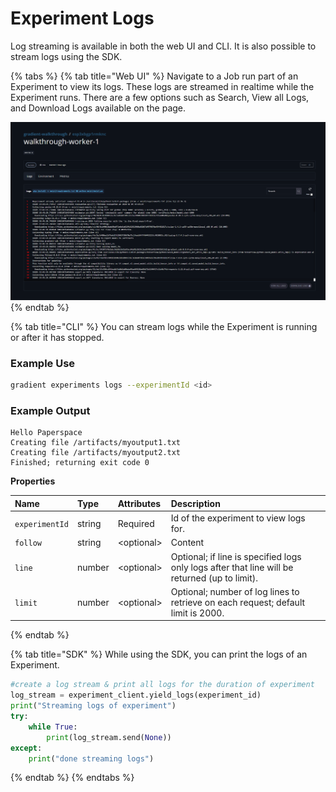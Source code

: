 # Experiment Logs

Log streaming is available in both the web UI and CLI.  It is also possible to stream logs using the SDK.  

{% tabs %}
{% tab title="Web UI" %}
Navigate to a Job run part of an Experiment to view its logs.  These logs are streamed in realtime while the Experiment runs.  There are a few options such as Search, View all Logs, and Download Logs available on the page.  

![](../../.gitbook/assets/image%20%2831%29.png)
{% endtab %}

{% tab title="CLI" %}
You can stream logs while the Experiment is running or after it has stopped.‌

### Example Use

```bash
gradient experiments logs --experimentId <id>
```

### ‌Example Output

```text
Hello Paperspace
Creating file /artifacts/myoutput1.txt
Creating file /artifacts/myoutput2.txt
Finished; returning exit code 0
```

‌**Properties**

| Name | Type | Attributes | Description |
| :--- | :--- | :--- | :--- |
| `experimentId` | string | Required | Id of the experiment to view logs for. |
| `follow` | string | &lt;optional&gt; | ​Content |
| `line` | number | &lt;optional&gt; | Optional; if line is specified logs only logs after that line will be returned \(up to limit\). |
| `limit` | number | &lt;optional&gt; | Optional; number of log lines to retrieve on each request; default limit is 2000. |
{% endtab %}

{% tab title="SDK" %}
While using the SDK, you can print the logs of an Experiment.

```python
#create a log stream & print all logs for the duration of experiment
log_stream = experiment_client.yield_logs(experiment_id)
print("Streaming logs of experiment")
try:
    while True:
        print(log_stream.send(None))
except:
    print("done streaming logs")
```
{% endtab %}
{% endtabs %}

